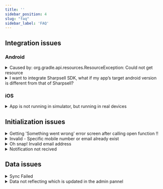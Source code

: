 ```yaml
---
title: ''
sidebar_position: 4
slug: "faq"
sidebar_label: 'FAQ'
---
```


## Integration issues

### Android

<details>
<summary>Caused by: org.gradle.api.resources.ResourceException: Could not get resource</summary>

When the artifactory URL is down you will get this error. If so, please wait for sometime. Usally it will be up in few mins. If you are facing the issue in long time, please reach sharpsell team if the above resolution is not fixing your issues.
</details>



<details>
<summary>I want to integrate Sharpsell SDK, what if my app’s target android version is different from that of Sharpsell?</summary>

There is something called `<uses-sdk/>` contained in `<manifest>` which lets you express an application's compatibility with one or more versions of the Android platform, by means of an API Level integer. The API Level expressed by an application will be compared to the API Level of a given Android system, which may vary among different Android devices.

</details>

### iOS

<details>
<summary>App is not running in simulator, but running in real devices</summary>

In iOS, in order to run the sharpsell SDK in simulator then you have to use Debug version of the Sharpsell SDK XC frameworks which is provided by the sharpsell team.

If you try to run the app usinf release Sharpsell SDK XC frameworks in simulator then you will get errors.

Make sure you are added release version of framework while pushing your app to app store connect.
</details>


## Initialization issues 

<details>
<summary>Getting 'Something went wrong' error screen after calling open function !!</summary>

If the launch pad is enabled and if there is any error in server then you will get 'Something went wroing error'

We have to enable launchpad for the particular company which we are trying to login.Please reach sharpsell team for this issue.
</details>

<details>
<summary>Invalid - Specific mobile number or email already exist</summary>

This error will be shown if the passed email id or the mobile number is already assigned to any other user. Email id and mobile number should be unique to the particular user which you are trying to login.
</details>

<details>
<summary>Oh snap! Invalid email address</summary>

If you not mainting user email id or it is not mandatory for your platform then you should pass the email field as empty. 

If you pass null or "null" then server will send invalid email address
</details>

<details>
<summary>Notification not recived</summary>

As mentioned in the document, you have to pass the fcm token to sharpsell sdk.

Even after passing the fcm key you are not reciving any push notification which is triggred on shrpsell admin pannel then check your firebase integration on your app, if it integrated properly as mentioned in firebase docuementation. 

Please reach sharpsell team if the above resolution is not fixing your issues.
</details>

## Data issues

<details>
<summary>Sync Failed</summary>
Usally there is multiple reasons why sync will be failed

1. If there is no proper internet connection then if you try to download some content on sync then sync may get failed.

2. If the content which is added have some broken or not a vaild images (which is used in thumbnails or sales bundle etc) then sync will be failed. In this case, enable sharpsell log and sync then check console to get what file is exactly failing to get downloaded. Once you got the fail source then connect with your content team to get it resolved.

Please reach sharpsell team if any of the resolution is not fixing your issues.
</details>

<details>
<summary>Data not reflecting which is updated in the admin pannel</summary>

In admin pannel, once the data is added then admin have to publish the changes using the publish button which is given on the admin website. 

In mobile app, published data will be synced automatically when they open the app from the closed state. In the app foreground state, to get published data user have to sync the app by clicking the sync button
</details>
